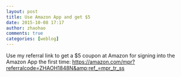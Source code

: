 ```yaml
---
layout: post
title: Use Amazon App and get $5
date: 2015-10-08 17:17
author: zhaohao
comments: true
categories: [weblog]
---
```

Use my referral link to get a $5 coupon at Amazon for signing into the Amazon App the first time: <a href="https://amazon.com/mpr?referralcode=ZHAOH1848N&ref_=mpr_tr_ss">https://amazon.com/mpr?referralcode=ZHAOH1848N&amp;ref_=mpr_tr_ss</a>

